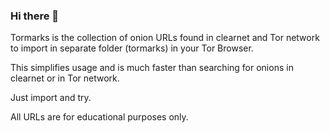### Hi there 👋

Tormarks is the collection of onion URLs found in clearnet and Tor network to import in separate folder (tormarks) in your Tor Browser.

This simplifies usage and is much faster than searching for onions in clearnet or in Tor network.

Just import and try.

All URLs are for educational purposes only.


<!--
**tormarks/tormarks** is a ✨ _special_ ✨ repository because its `README.md` (this file) appears on your GitHub profile.

Here are some ideas to get you started:

- 🔭 I’m currently working on ...
- 🌱 I’m currently learning ...
- 👯 I’m looking to collaborate on ...
- 🤔 I’m looking for help with ...
- 💬 Ask me about ...
- 📫 How to reach me: ...
- 😄 Pronouns: ...
- ⚡ Fun fact: ...
-->
